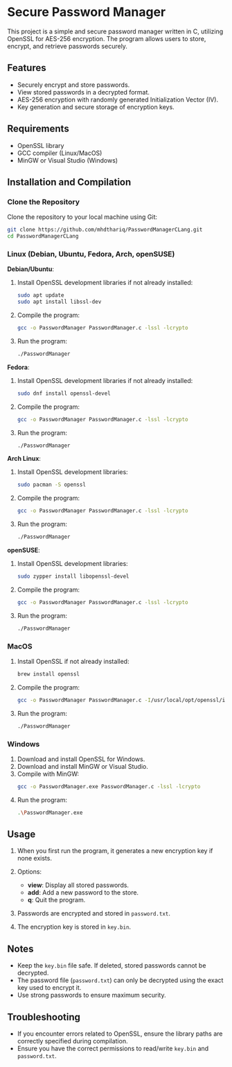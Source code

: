 # Secure Password Manager

This project is a simple and secure password manager written in C, utilizing OpenSSL for AES-256 encryption. The program allows users to store, encrypt, and retrieve passwords securely.

## Features
- Securely encrypt and store passwords.
- View stored passwords in a decrypted format.
- AES-256 encryption with randomly generated Initialization Vector (IV).
- Key generation and secure storage of encryption keys.

## Requirements
- OpenSSL library
- GCC compiler (Linux/MacOS)
- MinGW or Visual Studio (Windows)

## Installation and Compilation

### Clone the Repository
Clone the repository to your local machine using Git:
```bash
git clone https://github.com/mhdthariq/PasswordManagerCLang.git
cd PasswordManagerCLang
```

### Linux (Debian, Ubuntu, Fedora, Arch, openSUSE)

**Debian/Ubuntu**:
1. Install OpenSSL development libraries if not already installed:
   ```bash
   sudo apt update
   sudo apt install libssl-dev
   ```
2. Compile the program:
   ```bash
   gcc -o PasswordManager PasswordManager.c -lssl -lcrypto
   ```
3. Run the program:
   ```bash
   ./PasswordManager
   ```

**Fedora**:
1. Install OpenSSL development libraries if not already installed:
   ```bash
   sudo dnf install openssl-devel
   ```
2. Compile the program:
   ```bash
   gcc -o PasswordManager PasswordManager.c -lssl -lcrypto
   ```
3. Run the program:
   ```bash
   ./PasswordManager
   ```

**Arch Linux**:
1. Install OpenSSL development libraries:
   ```bash
   sudo pacman -S openssl
   ```
2. Compile the program:
   ```bash
   gcc -o PasswordManager PasswordManager.c -lssl -lcrypto
   ```
3. Run the program:
   ```bash
   ./PasswordManager
   ```

**openSUSE**:
1. Install OpenSSL development libraries:
   ```bash
   sudo zypper install libopenssl-devel
   ```
2. Compile the program:
   ```bash
   gcc -o PasswordManager PasswordManager.c -lssl -lcrypto
   ```
3. Run the program:
   ```bash
   ./PasswordManager
   ```

### MacOS
1. Install OpenSSL if not already installed:
   ```bash
   brew install openssl
   ```
2. Compile the program:
   ```bash
   gcc -o PasswordManager PasswordManager.c -I/usr/local/opt/openssl/include -L/usr/local/opt/openssl/lib -lssl -lcrypto
   ```
3. Run the program:
   ```bash
   ./PasswordManager
   ```

### Windows
1. Download and install OpenSSL for Windows.
2. Download and install MinGW or Visual Studio.
3. Compile with MinGW:
   ```bash
   gcc -o PasswordManager.exe PasswordManager.c -lssl -lcrypto
   ```
4. Run the program:
   ```bash
   .\PasswordManager.exe
   ```

## Usage

1. When you first run the program, it generates a new encryption key if none exists.
2. Options:
   - **view**: Display all stored passwords.
   - **add**: Add a new password to the store.
   - **q**: Quit the program.

3. Passwords are encrypted and stored in `password.txt`.
4. The encryption key is stored in `key.bin`.

## Notes
- Keep the `key.bin` file safe. If deleted, stored passwords cannot be decrypted.
- The password file (`password.txt`) can only be decrypted using the exact key used to encrypt it.
- Use strong passwords to ensure maximum security.

## Troubleshooting
- If you encounter errors related to OpenSSL, ensure the library paths are correctly specified during compilation.
- Ensure you have the correct permissions to read/write `key.bin` and `password.txt`.
